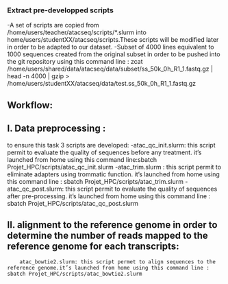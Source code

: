 ### Extract pre-developped scripts 
-A set of scripts are copied from /home/users/teacher/atacseq/scripts/*.slurm  into home/users/studentXX/atacseq/scripts.These scripts will be modified later in order to be adapted to our dataset.
-Subset of 4000 lines equivalent to 1000 sequences created from the original subset in order to be pushed into the git repository using this command line : 
zcat /home/users/shared/data/atacseq/data/subset/ss_50k_0h_R1_1.fastq.gz | head -n 4000 | gzip > /home/users/studentXX/atacseq/data/test.ss_50k_0h_R1_1.fastq.gz

## Workflow:
## I. Data preprocessing : 
to ensure this task 3 scripts are developed:
	   -atac_qc_init.slurm: this script permit to evaluate the quality of sequences before any treatment. it’s launched from home using this command line:sbatch Projet_HPC/scripts/atac_qc_init.slurm
     -atac_trim.slurm : this script permit to eliminate adapters using trommatic function. it’s launched from home using this command line : sbatch Projet_HPC/scripts/atac_trim.slurm
	   -atac_qc_post.slurm: this script permit to evaluate the quality of sequences after pre-processing.  it’s launched from home using this command line : sbatch Projet_HPC/scripts/atac_qc_post.slurm
 ## II. alignment to the reference genome in order to determine the number of reads mapped to the reference genome for each transcripts:
        atac_bowtie2.slurm: this script permet to align sequences to the reference genome.it’s launched from home using this command line : sbatch Projet_HPC/scripts/atac_bowtie2.slurm
